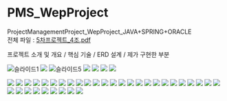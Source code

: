 # PMS_WepProject<br/>
ProjectManagementProject_WepProject_JAVA+SPRING+ORACLE<br/>
전체 파일 : [5차프로젝트_4조.pdf](https://github.com/haeuniya/PMS_WepProject/files/9953091/5._4.pdf)<br/>

프로젝트 소개 및 개요 / 핵심 기술 / ERD 설계 / 제가 구현한 부분<br/>

![슬라이드1](https://user-images.githubusercontent.com/82012381/210177594-49942e41-880f-4526-9ad0-ee2a93c2bd28.PNG)
<img src="https://velog.velcdn.com/images/haeuniya/post/74577c5d-0a72-4937-918b-0b5ed950551f/image.PNG">
![슬라이드5](https://user-images.githubusercontent.com/82012381/210177621-10a2c2e3-46a9-413c-88b8-bb5a69ce8b61.PNG)
<img src="https://velog.velcdn.com/images/haeuniya/post/602b7274-2113-4788-ae77-2c117028263d/image.PNG">
<img src="https://velog.velcdn.com/images/haeuniya/post/b681eb1b-f226-438b-ace1-ce531231a11e/image.PNG">
<img src="https://velog.velcdn.com/images/haeuniya/post/44200ac3-78f5-4c3a-965c-8cd46f9419f7/image.PNG">
<img src="https://velog.velcdn.com/images/haeuniya/post/6e70fcf0-b96f-4ed1-bec3-cfaf5f4a7031/image.PNG">

<img src="https://velog.velcdn.com/images/haeuniya/post/e163fd19-39b5-45b0-be19-17b400a9888c/image.PNG">
<img src="https://velog.velcdn.com/images/haeuniya/post/af0005e5-da14-4b04-89b8-9a1e1d0c436d/image.PNG">
<img src="https://velog.velcdn.com/images/haeuniya/post/f772c208-4be5-4ca5-acaa-c93512155a8f/image.PNG">
<img src="https://velog.velcdn.com/images/haeuniya/post/95d6ab72-67e5-4b76-b34f-387e4a3fd9e2/image.PNG">
<img src="https://velog.velcdn.com/images/haeuniya/post/9cda71cf-784e-4d37-8a31-e8ea706b21a1/image.PNG">
<img src="https://velog.velcdn.com/images/haeuniya/post/6761d814-0ef4-4dec-92a4-c64a313ae7b2/image.PNG">
<img src="https://velog.velcdn.com/images/haeuniya/post/68ccce32-c463-4a1f-b1f8-7885b507baba/image.PNG">
<img src="https://velog.velcdn.com/images/haeuniya/post/1cac7363-fbc8-424d-baef-79b3614d7466/image.PNG">
<img src="https://velog.velcdn.com/images/haeuniya/post/735e5116-acd4-4b2f-a819-1025591c824d/image.PNG">
<img src="https://velog.velcdn.com/images/haeuniya/post/afb13fca-8a5c-4663-88b2-959cba03cd3e/image.PNG">
<img src="https://velog.velcdn.com/images/haeuniya/post/acc2f2b7-0a30-4e52-a6df-ae236ed47c21/image.PNG">
<img src="https://velog.velcdn.com/images/haeuniya/post/81a1c470-d294-4ace-934e-08141175872b/image.PNG">
<img src="https://velog.velcdn.com/images/haeuniya/post/e1408152-f410-4ae2-8532-aef38efeb669/image.PNG">
<img src="https://velog.velcdn.com/images/haeuniya/post/fe43838a-df9a-495d-b241-6d620deeb5a1/image.PNG">
<img src="https://velog.velcdn.com/images/haeuniya/post/d43d7512-5cdc-42a8-b847-87783ccdbb9c/image.PNG">
<img src="https://velog.velcdn.com/images/haeuniya/post/46c647db-0b95-4ca2-838d-4e92d03dc255/image.PNG">

<img src="https://velog.velcdn.com/images/haeuniya/post/bcccd382-5007-4ef3-8a66-d725ac8ca7b6/image.PNG">
<img src="https://velog.velcdn.com/images/haeuniya/post/e517ef69-dc81-4b0a-82ff-77539e3a39d7/image.PNG">
<img src="https://velog.velcdn.com/images/haeuniya/post/36881a6d-9127-49b8-b875-83db1fe736e6/image.PNG">
<img src="https://velog.velcdn.com/images/haeuniya/post/57e3608c-b65b-4377-b367-fa21770bb7e9/image.PNG">
<img src="https://velog.velcdn.com/images/haeuniya/post/48652906-670b-47a2-abab-84ed4411cd20/image.PNG">
<img src="https://velog.velcdn.com/images/haeuniya/post/5fa664fa-f6e9-4b43-95ce-c011f64d412e/image.PNG">

<img src="https://velog.velcdn.com/images/haeuniya/post/040bbcb4-de7d-4188-afa2-62519684a1c2/image.PNG">
<img src="https://velog.velcdn.com/images/haeuniya/post/941a730d-111e-4b7e-a245-258db30db8b4/image.PNG">
<img src="https://velog.velcdn.com/images/haeuniya/post/7ee0a746-dc06-4c04-820c-609606ddbf69/image.PNG">
<img src="https://velog.velcdn.com/images/haeuniya/post/9c3eb2de-0b9f-4397-8b0e-c28d8c806b33/image.PNG">
<img src="https://velog.velcdn.com/images/haeuniya/post/4a62fa54-e242-4931-aa27-4401c43a11e6/image.PNG">
<img src="https://velog.velcdn.com/images/haeuniya/post/9a017c0b-4d91-4e65-afcc-0df24798fe4b/image.PNG">
<img src="https://velog.velcdn.com/images/haeuniya/post/f2465e99-3ad3-46fb-a952-5aecc62108ba/image.PNG">
<img src="https://velog.velcdn.com/images/haeuniya/post/9e349dfd-b0bd-4435-a085-f8662ac00178/image.PNG">
<img src="https://velog.velcdn.com/images/haeuniya/post/5281a978-b97d-45af-bc9b-fb82d3073c62/image.PNG">
<img src="https://velog.velcdn.com/images/haeuniya/post/3abe1823-5b49-47e4-a22b-380e8be1602c/image.PNG">
<img src="https://velog.velcdn.com/images/haeuniya/post/c0999209-9e39-46cc-91a7-202a3358225b/image.PNG">
<img src="https://velog.velcdn.com/images/haeuniya/post/3e267f60-9183-41d9-b740-5398ce63456f/image.PNG">

